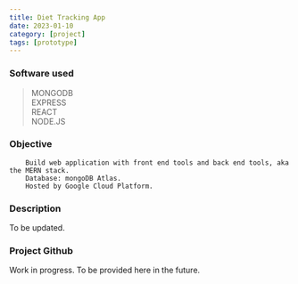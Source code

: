 ```yaml
---
title: Diet Tracking App
date: 2023-01-10
category: [project]
tags: [prototype]
---
```


### Software used 
> MONGODB <br>
> EXPRESS <br>
> REACT <br>
> NODE.JS 

### Objective
        Build web application with front end tools and back end tools, aka the MERN stack.
        Database: mongoDB Atlas.
        Hosted by Google Cloud Platform. 
        
        
        
### Description
To be updated.



### Project Github
Work in progress. To be provided here in the future.